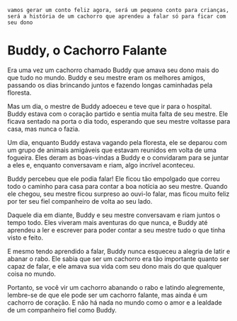 ```
vamos gerar um conto feliz agora, será um pequeno conto para crianças, será a história de um cachorro que aprendeu a falar só para ficar com seu dono
```
# Buddy, o Cachorro Falante

Era uma vez um cachorro chamado Buddy que amava seu dono mais do que tudo no mundo. Buddy e seu mestre eram os melhores amigos, passando os dias brincando juntos e fazendo longas caminhadas pela floresta.

Mas um dia, o mestre de Buddy adoeceu e teve que ir para o hospital. Buddy estava com o coração partido e sentia muita falta de seu mestre. Ele ficava sentado na porta o dia todo, esperando que seu mestre voltasse para casa, mas nunca o fazia.

Um dia, enquanto Buddy estava vagando pela floresta, ele se deparou com um grupo de animais amigáveis que estavam reunidos em volta de uma fogueira. Eles deram as boas-vindas a Buddy e o convidaram para se juntar a eles e, enquanto conversavam e riam, algo incrível aconteceu.

Buddy percebeu que ele podia falar! Ele ficou tão empolgado que correu todo o caminho para casa para contar a boa notícia ao seu mestre. Quando ele chegou, seu mestre ficou surpreso ao ouvi-lo falar, mas ficou muito feliz por ter seu fiel companheiro de volta ao seu lado.

Daquele dia em diante, Buddy e seu mestre conversavam e riam juntos o tempo todo. Eles viveram mais aventuras do que nunca, e Buddy até aprendeu a ler e escrever para poder contar a seu mestre tudo o que tinha visto e feito.

E mesmo tendo aprendido a falar, Buddy nunca esqueceu a alegria de latir e abanar o rabo. Ele sabia que ser um cachorro era tão importante quanto ser capaz de falar, e ele amava sua vida com seu dono mais do que qualquer coisa no mundo.

Portanto, se você vir um cachorro abanando o rabo e latindo alegremente, lembre-se de que ele pode ser um cachorro falante, mas ainda é um cachorro de coração. E não há nada no mundo como o amor e a lealdade de um companheiro fiel como Buddy.
